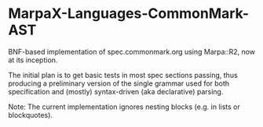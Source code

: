 ﻿MarpaX-Languages-CommonMark-AST
===============================

BNF-based implementation of spec.commonmark.org using Marpa::R2, now at its inception.

The initial plan is to get basic tests in most spec sections passing, thus producing a preliminary
version of the single grammar used for both specification and (mostly) syntax-driven
(aka declarative) parsing.

Note: The current implementation ignores nesting blocks (e.g. in lists or blockquotes).
